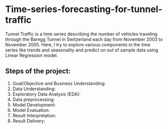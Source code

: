 # Time-series-forecasting-for-tunnel-traffic
Tunnel Traffic is a time series describing the number of vehicles traveling through the Baregg Tunnel in Switzerland each day from November 2003 to November 2005. Here, I try to explore various components in the time series like trends and seasonality and predict on out of sample data using Linear Regression model.

## Steps of the project:
1. Goal/Objective and Business Understanding: 
2. Data Understanding: 
3. Exploratory Data Analysis (EDA): 
4. Data preprocessing:
5. Model Development: 
6. Model Evaluation: 
7. Result Interpretation:
8. Result Delivery:

